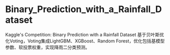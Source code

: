 # Binary_Prediction_with_a_Rainfall_Dataset
Kaggle's Competition: Binary Prediction with a Rainfall Dataset
基于贝叶斯优化Voting，Voting集成LightGBM、XGBoost、Random Forest，优化包括基模型参数、软投票权重，实现降雨二分类预测。
